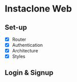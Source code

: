 # Instaclone Web

## Set-up

- [x] Router
- [x] Authentication
- [x] Architecture
- [x] Styles

## Login & Signup
